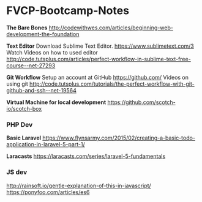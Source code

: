 # FVCP-Bootcamp-Notes

**The Bare Bones**
http://codewithwes.com/articles/beginning-web-development-the-foundation

**Text Editor**
Download Sublime Text Editor.  https://www.sublimetext.com/3
Watch Videos on how to used editor http://code.tutsplus.com/articles/perfect-workflow-in-sublime-text-free-course--net-27293

**Git Workflow**
Setup an account at GitHub 
https://github.com/
Videos on using git
http://code.tutsplus.com/tutorials/the-perfect-workflow-with-git-github-and-ssh--net-19564

**Virtual Machine for local development**
https://github.com/scotch-io/scotch-box

### PHP Dev
**Basic Laravel**
https://www.flynsarmy.com/2015/02/creating-a-basic-todo-application-in-laravel-5-part-1/

**Laracasts**
https://laracasts.com/series/laravel-5-fundamentals

### JS dev
http://rainsoft.io/gentle-explanation-of-this-in-javascript/
https://ponyfoo.com/articles/es6
